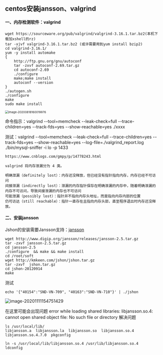 ##                                   centos安装jansson、valgrind 

#### 一、内存检测软件：valgrind 

```shell
wget https://sourceware.org/pub/valgrind/valgrind-3.16.1.tar.bz2(本机下载加xshell的rz)
tar -xjvf valgrind-3.16.1.tar.bz2 (或许需要用到yum install bzip2)
cd valgrind-3.16.1/
yum -y install automake
{
	http://ftp.gnu.org/gnu/autoconf
	tar -zxvf autoconf-2.69.tar.gz 
	cd autoconf-2.69
	./configure
	make;make install
	autoconf --version
}
./autogen.sh
./configure
make
sudo make install
```

<img src="C:\Users\rfx\AppData\Roaming\Typora\typora-user-images\image-20200818160019976.png" alt="image-20200818160019976" style="zoom: 67%;" />

命令指示：valgrind --tool=memcheck --leak-check=full --trace-children=yes --track-fds=yes --show-reachable=yes   ./xxxx

测试：valgrind --tool=memcheck --leak-check=full --trace-children=yes --track-fds=yes --show-reachable=yes  --log-file=./valgrind_report.log  ./bin/mysql-sniffer -i lo -p 1433

```less
https://www.cnblogs.com/gmpy/p/14778243.html

valgrind 将内存泄漏分为 4 类。

明确泄漏（definitely lost）：内存还没释放，但已经没有指针指向内存，内存已经不可访问
间接泄漏（indirectly lost）：泄漏的内存指针保存在明确泄漏的内存中，随着明确泄漏的内存不可访问，导致间接泄漏的内存也不可访问
可能泄漏（possibly lost）：指针并不指向内存头地址，而是指向内存内部的位置
仍可访达（still reachable）：指针一直存在且指向内存头部，直至程序退出时内存还没释放。
```



#### 二、安装jansson

Jshon的安装需要Jansson支持：[jansson](http://www.digip.org/jansson/)

```less
wget http://www.digip.org/jansson/releases/jansson-2.5.tar.gz
tar -zxvf jansson-2.5.tar.gz
cd jansson-2.5
./configure  && make && make install
cd /root/soft
wget http://kmkeen.com/jshon/jshon.tar.gz
tar -zxvf  jshon.tar.gz
cd jshon-20120914
make

```

测试

```less
echo '{"40154":"SND-VN-709", "40163":"SND-VN-710"}' | ./jshon
```

![image-20201111154751429](C:\Users\rfx\AppData\Roaming\Typora\typora-user-images\image-20201111154751429.png)

在这里可能会出现问题
error while loading shared libraries: libjansson.so.4: cannot open shared object file: No such file or directory
解决问题

```less
ls /usr/local/lib/
libjansson.a  libjansson.la  libjansson.so  libjansson.so.4  libjansson.so.4.7.0  pkgconfig

ln -s /usr/local/lib/libjansson.so.4 /usr/lib/libjansson.so.4
ldconfig
```

